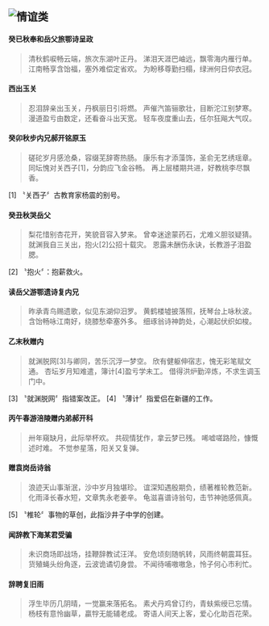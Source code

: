 ## ![情谊类](img/chapter05.png)

#### 癸已秋奉和岳父旅鄂诗呈政
> 清秋鹤唳畅云端，旅次东湖叶正丹。
> 涕泪天涯巴岫远，飘零海内雁行单。
> 江南畅享含饴福，塞外难偿定省欢。
> 为盼移尊勤扫榻，绿洲何日仰衣冠。


#### 西出玉关
> 忍泪辞亲出玉关，丹枫丽日引将燃。
> 声催汽笛骊歌壮，目断沱江别梦寒。
> 漫道盈亏由数定，还看奋斗出天宽。
> 轻车夜度重山去，任尔狂飚大气叹。

#### 癸卯秋步内兄郝开铭原玉
> 磋砣岁月感沧桑，容缀芜辞寄热肠。
> 康乐有才添藻饰，圣俞无艺绣瑶章。
> 同坛愧对关西子[1]，分韵应飞金谷畅。
> 再上层楼期共进，好教桃李尽飘香。

[1] 〝关西子〞古教育家杨震的别号。

#### 癸丑秋哭岳父
> 梨花惜别杏花开，笑貌音容入梦来。
> 曾幸迷途蒙药石，尤难义胆驳疑猜。
> 就渊我自三关出，抱火[2]公招十载灾。
> 恩露未酬伤永诀，长教游子泪盈腮。

[2] 〝抱火〞：抱薪救火。

#### 读岳父游鄂遗诗复内兄
> 昨承青鸟赐遗歌，似见东湖仰汨罗。
> 黄鹤楼墟披落照，抚琴台上咏秋波。
> 含饴畅咏江南好，绕膝愁牵塞外多。
> 细琢翁诗神韵处，心潮起伏织如梭。

#### 乙末秋赠内
> 就渊脱网[3]与卿同，苦乐沉浮一梦空。
> 欣有健躯伸宿志，愧无彩笔赋文通。
> 杏坛岁月知难遣，簿计[4]盈亏学未工。
> 借得洪炉勤淬炼，不求生调玉门中。

[3] 〝就渊脱网〞指错案改正。
[4] 〝薄计〞指爱侣在新疆的工作。

#### 丙午春游涪陵赠内弟郝开科
> 卅年窺缺月，此际举杯欢。
> 共砚情犹作，拿云梦已残。
> 唏嘘嗟路险，慷慨述时难。
> 不觉参星落，阳关又复弹。

#### 赠袁岗岳诗翁
> 浪迹天山事渐泯，沙中岁月独堪珍。
> 谊深知遇殷期负，绩著椎轮教范新。
> 化雨泽长春水短，文章隽永老姜辛。
> 龟滋喜谱诗翁句，击节神驰感佩真。

[5] 〝椎轮〞事物的草创，此指沙井子中学的创建。

#### 闻辞教下海某君受骗
> 未识商场即战场，挂鞭辞教试汪洋。
> 安危顷刻随帆转，风雨终朝震耳狂。
> 货殖蝇头纷角逐，云波诡谲切身尝。
> 不闻待哺嗷嗷急，怜子何心市利忙。

#### 辞聘复旧雨
> 浮生毕历几阴晴，一觉赢来落拓名。
> 素犬丹鸡曾订约，青蚨紫绶已忘情。
> 杨枝有意怜幽草，贏牸无能辅老成。
> 寄语人间天上客，爱心化助百花荣。
